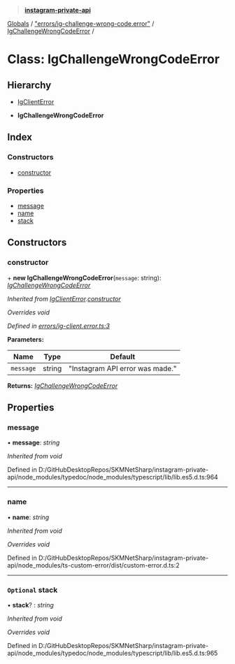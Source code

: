 > **[instagram-private-api](../README.md)**

[Globals](../globals.md) / ["errors/ig-challenge-wrong-code.error"](../modules/_errors_ig_challenge_wrong_code_error_.md) / [IgChallengeWrongCodeError](_errors_ig_challenge_wrong_code_error_.igchallengewrongcodeerror.md) /

# Class: IgChallengeWrongCodeError

## Hierarchy

  * [IgClientError](_errors_ig_client_error_.igclienterror.md)

  * **IgChallengeWrongCodeError**

## Index

### Constructors

* [constructor](_errors_ig_challenge_wrong_code_error_.igchallengewrongcodeerror.md#constructor)

### Properties

* [message](_errors_ig_challenge_wrong_code_error_.igchallengewrongcodeerror.md#message)
* [name](_errors_ig_challenge_wrong_code_error_.igchallengewrongcodeerror.md#name)
* [stack](_errors_ig_challenge_wrong_code_error_.igchallengewrongcodeerror.md#optional-stack)

## Constructors

###  constructor

\+ **new IgChallengeWrongCodeError**(`message`: string): *[IgChallengeWrongCodeError](_errors_ig_challenge_wrong_code_error_.igchallengewrongcodeerror.md)*

*Inherited from [IgClientError](_errors_ig_client_error_.igclienterror.md).[constructor](_errors_ig_client_error_.igclienterror.md#constructor)*

*Overrides void*

*Defined in [errors/ig-client.error.ts:3](https://github.com/Nerixyz/instagram-private-api/blob/e5037ee/src/errors/ig-client.error.ts#L3)*

**Parameters:**

Name | Type | Default |
------ | ------ | ------ |
`message` | string | "Instagram API error was made." |

**Returns:** *[IgChallengeWrongCodeError](_errors_ig_challenge_wrong_code_error_.igchallengewrongcodeerror.md)*

## Properties

###  message

• **message**: *string*

*Inherited from void*

Defined in D:/GitHubDesktopRepos/SKMNetSharp/instagram-private-api/node_modules/typedoc/node_modules/typescript/lib/lib.es5.d.ts:964

___

###  name

• **name**: *string*

*Inherited from void*

*Overrides void*

Defined in D:/GitHubDesktopRepos/SKMNetSharp/instagram-private-api/node_modules/ts-custom-error/dist/custom-error.d.ts:2

___

### `Optional` stack

• **stack**? : *string*

*Inherited from void*

*Overrides void*

Defined in D:/GitHubDesktopRepos/SKMNetSharp/instagram-private-api/node_modules/typedoc/node_modules/typescript/lib/lib.es5.d.ts:965